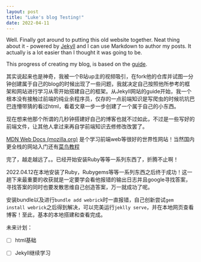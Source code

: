 ```yaml
---
layout: post
title: "Luke's blog Testing!"
date: 2022-04-11
---
```


Well. Finally got around to putting this old website together. Neat thing about it - powered by [Jekyll](http://jekyllrb.com) and I can use Markdown to author my posts. It actually is a lot easier than I thought it was going to be.

This progress of creating my blog, is based on the [guide](http://jmcglone.com/guides/github-pages/).

其实说起来也是神奇，我被一个B站up主的视频吸引，在fork他的仓库并试图一分钟创建属于自己的blog的时候出现了一些问题，我就决定自己按照他所参考的框架和网站进行学习从零开始搭建自己的框架。从Jekyll网站的guide开始，我一个根本没有接触过前端的纯业余程序员，仅存的一点前端知识是写爬虫的时候坑坑巴巴连懵带猜的看过html，看着文章一步一步创建了一个属于自己的小东西。

现在想来他那个所谓的几秒钟搭建好自己的博客也就不过如此，不过是一些写好的前端文件，让其他人拿过来再自学前端知识去修修改改罢了。

[MDN Web Docs (mozilla.org)](https://developer.mozilla.org/zh-CN/) 是个学习前端web等很好的世界性网站！当然国内更全栈的网站入门还有[菜鸟教程](https://www.runoob.com/)

完了，越走越远了。。已经开始安装Ruby等等一系列东西了，折腾不止啊！

2022.04.12在本地安装了Ruby，Rubygems等等一系列东西之后终于成功！这一趟下来最重要的收获就是一定要学会看他报错的输出日志并且google寻找答案，寻找答案的同时也要发散思维自己创造答案，万一就成功了呢。

安装bundle以及进行`bundle add webrick`时一直报错，自己创新尝试`gem install webrick`之后得到解决，可以完美运行`jeklly serve`，并在本地网页查看博客！至此，基本的本地搭建和查看完成。

未来计划：

- [ ] html基础

- [ ] Jekyll继续学习
